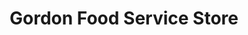 ---
title: "Gordon Food Service Store"
url: /schaumburg/gordon-food-service-store/
shop: supermarket
---